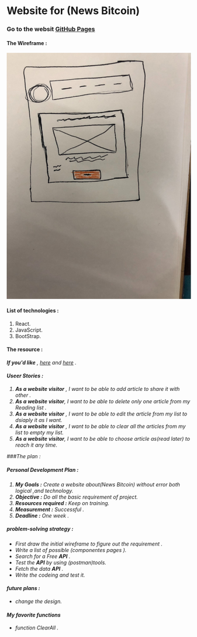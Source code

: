# Website for (News Bitcoin) 
### Go to the websit [GitHub Pages](https://wejdann.github.io/project-2/)
#### The Wireframe :
![GitHub Logo](src/image/web2.jpg)
#### List of technologies :
1. React.
2. JavaScript.
3. BootStrap.
####  The resource :
<i><strong>If you'd like</strong> , [here](https://reactjs.org/tutorial/tutorial.html) and [here](https://getbootstrap.com/docs/4.3/getting-started/introduction/) .

#### Useer Stories :
1. **As a website visitor** , I want to be able to add article to share it with other .
2. **As a website visitor**, I want to be able to delete only one article from my Reading list .
3. **As a website visitor** , I want to be able to edit the article from my list to dsiaply it as I want.
4. **As a website visitor** , I want to be able to clear all the articles from my list to empty my list.
5. **As a website visitor**, I want to be able to choose article as(read later) to reach it any time.

###The plan :
##### Personal Development Plan :
1. **My Goals :** Create a website about(News Bitcoin) without error both logical ,and technology.
2. **Objective :** Do all the basic requirement of project.
3. **Resources required :** Keep on training.
4. **Measurement :** Successful .
5. **Deadline :** One week .

#####  problem-solving strategy :
* First draw the initial wireframe to figure out the requirement .
* Write a list of possible (componentes pages ).
* Search for a Free **API** .
* Test the **API** by using (postman)tools.
* Fetch the data **API**  .
* Write the codeing and test it.


#### **future plans :** 
* change the design.

#### My favorite functions
* function ClearAll .